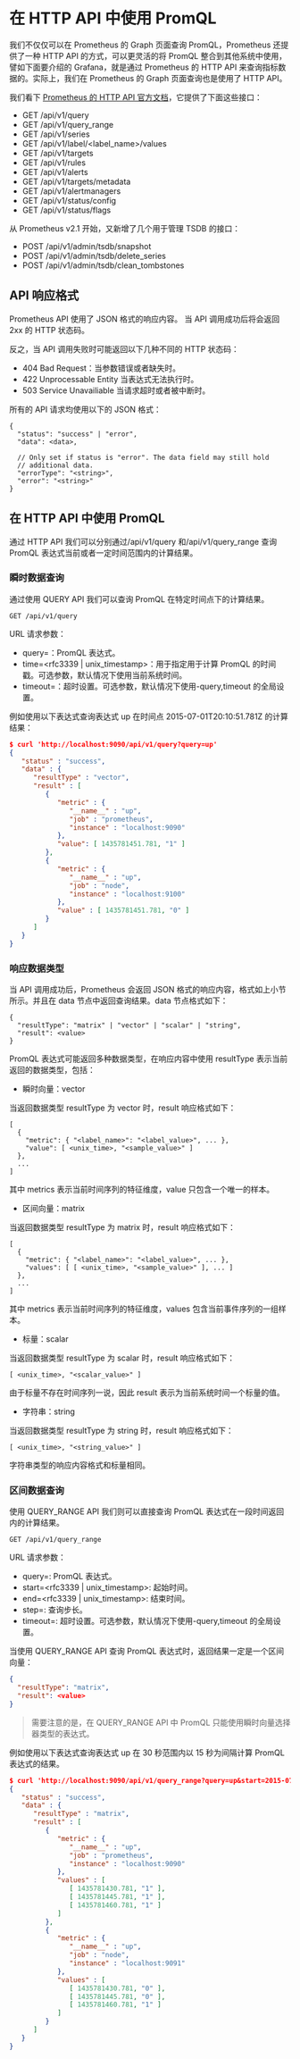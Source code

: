 # 在 HTTP API 中使用 PromQL

我们不仅仅可以在 Prometheus 的 Graph 页面查询 PromQL，Prometheus 还提供了一种 HTTP API 的方式，可以更灵活的将 PromQL 整合到其他系统中使用，譬如下面要介绍的 Grafana，就是通过 Prometheus 的 HTTP API 来查询指标数据的。实际上，我们在 Prometheus 的 Graph 页面查询也是使用了 HTTP API。

我们看下 [Prometheus 的 HTTP API 官方文档](https://prometheus.io/docs/prometheus/latest/querying/api/)，它提供了下面这些接口：

- GET /api/v1/query
- GET /api/v1/query_range
- GET /api/v1/series
- GET /api/v1/label/<label_name>/values
- GET /api/v1/targets
- GET /api/v1/rules
- GET /api/v1/alerts
- GET /api/v1/targets/metadata
- GET /api/v1/alertmanagers
- GET /api/v1/status/config
- GET /api/v1/status/flags

从 Prometheus v2.1 开始，又新增了几个用于管理 TSDB 的接口：

- POST /api/v1/admin/tsdb/snapshot
- POST /api/v1/admin/tsdb/delete_series
- POST /api/v1/admin/tsdb/clean_tombstones

## API 响应格式

Prometheus API 使用了 JSON 格式的响应内容。 当 API 调用成功后将会返回 2xx 的 HTTP 状态码。

反之，当 API 调用失败时可能返回以下几种不同的 HTTP 状态码：

- 404 Bad Request：当参数错误或者缺失时。
- 422 Unprocessable Entity 当表达式无法执行时。
- 503 Service Unavailiable 当请求超时或者被中断时。

所有的 API 请求均使用以下的 JSON 格式：

```
{
  "status": "success" | "error",
  "data": <data>,

  // Only set if status is "error". The data field may still hold
  // additional data.
  "errorType": "<string>",
  "error": "<string>"
}
```

## 在 HTTP API 中使用 PromQL

通过 HTTP API 我们可以分别通过/api/v1/query 和/api/v1/query_range 查询 PromQL 表达式当前或者一定时间范围内的计算结果。

### 瞬时数据查询

通过使用 QUERY API 我们可以查询 PromQL 在特定时间点下的计算结果。

```
GET /api/v1/query
```

URL 请求参数：

- query=<string>：PromQL 表达式。
- time=<rfc3339 | unix_timestamp>：用于指定用于计算 PromQL 的时间戳。可选参数，默认情况下使用当前系统时间。
- timeout=<duration>：超时设置。可选参数，默认情况下使用-query,timeout 的全局设置。

例如使用以下表达式查询表达式 up 在时间点 2015-07-01T20:10:51.781Z 的计算结果：

```json
$ curl 'http://localhost:9090/api/v1/query?query=up'
{
   "status" : "success",
   "data" : {
      "resultType" : "vector",
      "result" : [
         {
            "metric" : {
               "__name__" : "up",
               "job" : "prometheus",
               "instance" : "localhost:9090"
            },
            "value": [ 1435781451.781, "1" ]
         },
         {
            "metric" : {
               "__name__" : "up",
               "job" : "node",
               "instance" : "localhost:9100"
            },
            "value" : [ 1435781451.781, "0" ]
         }
      ]
   }
}
```

### 响应数据类型

当 API 调用成功后，Prometheus 会返回 JSON 格式的响应内容，格式如上小节所示。并且在 data 节点中返回查询结果。data 节点格式如下：

```
{
  "resultType": "matrix" | "vector" | "scalar" | "string",
  "result": <value>
}
```

PromQL 表达式可能返回多种数据类型，在响应内容中使用 resultType 表示当前返回的数据类型，包括：

- 瞬时向量：vector

当返回数据类型 resultType 为 vector 时，result 响应格式如下：

```
[
  {
    "metric": { "<label_name>": "<label_value>", ... },
    "value": [ <unix_time>, "<sample_value>" ]
  },
  ...
]
```

其中 metrics 表示当前时间序列的特征维度，value 只包含一个唯一的样本。

- 区间向量：matrix

当返回数据类型 resultType 为 matrix 时，result 响应格式如下：

```
[
  {
    "metric": { "<label_name>": "<label_value>", ... },
    "values": [ [ <unix_time>, "<sample_value>" ], ... ]
  },
  ...
]
```

其中 metrics 表示当前时间序列的特征维度，values 包含当前事件序列的一组样本。

- 标量：scalar

当返回数据类型 resultType 为 scalar 时，result 响应格式如下：

```
[ <unix_time>, "<scalar_value>" ]
```

由于标量不存在时间序列一说，因此 result 表示为当前系统时间一个标量的值。

- 字符串：string

当返回数据类型 resultType 为 string 时，result 响应格式如下：

```
[ <unix_time>, "<string_value>" ]
```

字符串类型的响应内容格式和标量相同。

### 区间数据查询

使用 QUERY_RANGE API 我们则可以直接查询 PromQL 表达式在一段时间返回内的计算结果。

```
GET /api/v1/query_range
```

URL 请求参数：

- query=<string>: PromQL 表达式。
- start=<rfc3339 | unix_timestamp>: 起始时间。
- end=<rfc3339 | unix_timestamp>: 结束时间。
- step=<duration>: 查询步长。
- timeout=<duration>: 超时设置。可选参数，默认情况下使用-query,timeout 的全局设置。

当使用 QUERY_RANGE API 查询 PromQL 表达式时，返回结果一定是一个区间向量：

```json
{
  "resultType": "matrix",
  "result": <value>
}
```

> 需要注意的是，在 QUERY_RANGE API 中 PromQL 只能使用瞬时向量选择器类型的表达式。

例如使用以下表达式查询表达式 up 在 30 秒范围内以 15 秒为间隔计算 PromQL 表达式的结果。

```json
$ curl 'http://localhost:9090/api/v1/query_range?query=up&start=2015-07-01T20:10:30.781Z&end=2015-07-01T20:11:00.781Z&step=15s'
{
   "status" : "success",
   "data" : {
      "resultType" : "matrix",
      "result" : [
         {
            "metric" : {
               "__name__" : "up",
               "job" : "prometheus",
               "instance" : "localhost:9090"
            },
            "values" : [
               [ 1435781430.781, "1" ],
               [ 1435781445.781, "1" ],
               [ 1435781460.781, "1" ]
            ]
         },
         {
            "metric" : {
               "__name__" : "up",
               "job" : "node",
               "instance" : "localhost:9091"
            },
            "values" : [
               [ 1435781430.781, "0" ],
               [ 1435781445.781, "0" ],
               [ 1435781460.781, "1" ]
            ]
         }
      ]
   }
}
```
